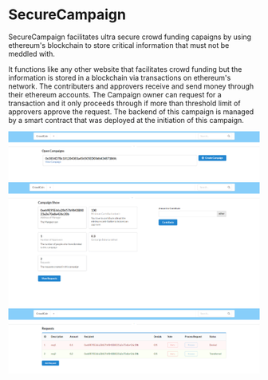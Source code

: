 # SecureCampaign
SecureCampaign facilitates ultra secure crowd funding capaigns by using ethereum's blockchain to store critical information that must not be meddled with.

It functions like any other website that facilitates crowd funding but the information is stored in a blockchain via transactions on ethereum's network.
The contributers and approvers receive and send money through their ethereum accounts.
The Campaign owner can request for a transaction and it only proceeds through if more than threshold limit of approvers approve the request. 
The backend of this campaign is managed by a smart contract that was deployed at the initiation of this campaign.

![alt text](https://github.com/priyansh-19/SecureCampaign/blob/main/images/Screenshot%20(204).png?raw=true)
![alt text](https://github.com/priyansh-19/SecureCampaign/blob/main/images/Screenshot%20(201).png?raw=true)
![alt text](https://github.com/priyansh-19/SecureCampaign/blob/main/images/Screenshot%20(205).png?raw=true)
